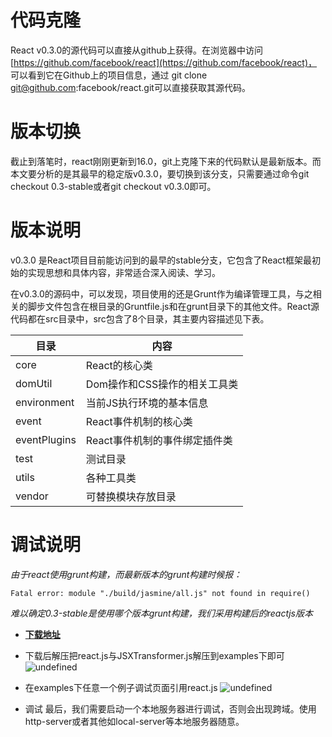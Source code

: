 # 代码克隆
React v0.3.0的源代码可以直接从github上获得。在浏览器中访问[https://github.com/facebook/react](https://github.com/facebook/react)， 可以看到它在Github上的项目信息，通过 git clone git@github.com:facebook/react.git可以直接获取其源代码。

# 版本切换
截止到落笔时，react刚刚更新到16.0，git上克隆下来的代码默认是最新版本。而本文要分析的是其最早的稳定版v0.3.0，要切换到该分支，只需要通过命令git checkout 0.3-stable或者git checkout v0.3.0即可。

# 版本说明
v0.3.0 是React项目目前能访问到的最早的stable分支，它包含了React框架最初始的实现思想和具体内容，非常适合深入阅读、学习。

在v0.3.0的源码中，可以发现，项目使用的还是Grunt作为编译管理工具，与之相关的脚步文件包含在根目录的Gruntfile.js和在grunt目录下的其他文件。React源代码都在src目录中，src包含了8个目录，其主要内容描述见下表。


| 目录 | 内容 | 
| -------- | -------- |
| core     | React的核心类     |
|domUtil | Dom操作和CSS操作的相关工具类|
|environment	| 当前JS执行环境的基本信息|
|event	| React事件机制的核心类|
|eventPlugins |	React事件机制的事件绑定插件类|
|test	| 测试目录|
|utils	| 各种工具类|
|vendor |	可替换模块存放目录|

# 调试说明
_由于react使用grunt构建，而最新版本的grunt构建时候报：_
```
Fatal error: module "./build/jasmine/all.js" not found in require()
```
_难以确定0.3-stable是使用哪个版本grunt构建，我们采用构建后的reactjs版本_

- [**下载地址**](https://github.com/facebook/react/releases?after=v0.3.3)

- 下载后解压把react.js与JSXTransformer.js解压到examples下即可
![undefined](https://gw.alipayobjects.com/zos/skylark/fcab6553-d1f6-4d4b-950c-e98d4b7f6bee/2018/png/3ed491a6-5294-412b-a271-006c79805373.png) 

- 在examples下任意一个例子调试页面引用react.js
![undefined](https://gw.alipayobjects.com/zos/skylark/89a6c2c9-677e-4660-85a2-0baaf3658be8/2018/png/7c453345-87e4-4aeb-9a81-a12d69daff16.png) 

- 调试
最后，我们需要启动一个本地服务器进行调试，否则会出现跨域。使用http-server或者其他如local-server等本地服务器随意。
